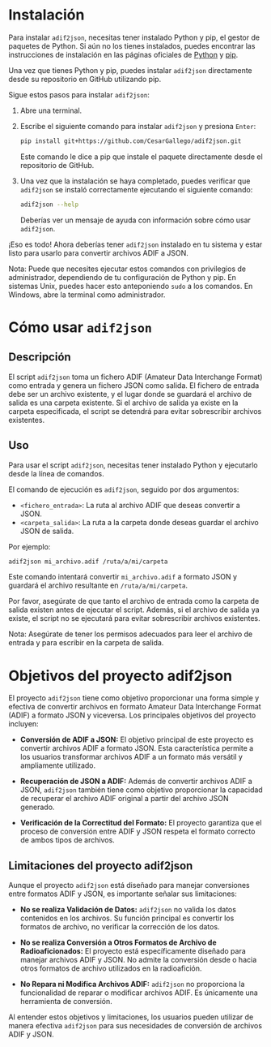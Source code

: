 # Instalación

Para instalar `adif2json`, necesitas tener instalado Python y pip, el gestor de paquetes de Python. Si aún no los tienes instalados, puedes encontrar las instrucciones de instalación en las páginas oficiales de [Python](https://www.python.org/) y [pip](https://pip.pypa.io/en/stable/installing/).

Una vez que tienes Python y pip, puedes instalar `adif2json` directamente desde su repositorio en GitHub utilizando pip.

Sigue estos pasos para instalar `adif2json`:

1. Abre una terminal.

2. Escribe el siguiente comando para instalar `adif2json` y presiona `Enter`:

    ```bash
    pip install git+https://github.com/CesarGallego/adif2json.git
    ```

    Este comando le dice a pip que instale el paquete directamente desde el repositorio de GitHub.

3. Una vez que la instalación se haya completado, puedes verificar que `adif2json` se instaló correctamente ejecutando el siguiente comando:

    ```bash
    adif2json --help
    ```

    Deberías ver un mensaje de ayuda con información sobre cómo usar `adif2json`.

¡Eso es todo! Ahora deberías tener `adif2json` instalado en tu sistema y estar listo para usarlo para convertir archivos ADIF a JSON.

Nota: Puede que necesites ejecutar estos comandos con privilegios de administrador, dependiendo de tu configuración de Python y pip. En sistemas Unix, puedes hacer esto anteponiendo `sudo` a los comandos. En Windows, abre la terminal como administrador.

# Cómo usar `adif2json`

## Descripción

El script `adif2json` toma un fichero ADIF (Amateur Data Interchange Format) como entrada y genera un fichero JSON como salida. El fichero de entrada debe ser un archivo existente, y el lugar donde se guardará el archivo de salida es una carpeta existente. Si el archivo de salida ya existe en la carpeta especificada, el script se detendrá para evitar sobrescribir archivos existentes.

## Uso

Para usar el script `adif2json`, necesitas tener instalado Python y ejecutarlo desde la línea de comandos.

El comando de ejecución es `adif2json`, seguido por dos argumentos:

- `<fichero_entrada>`: La ruta al archivo ADIF que deseas convertir a JSON.
- `<carpeta_salida>`: La ruta a la carpeta donde deseas guardar el archivo JSON de salida.

Por ejemplo:

```bash
adif2json mi_archivo.adif /ruta/a/mi/carpeta
```

Este comando intentará convertir `mi_archivo.adif` a formato JSON y guardará el archivo resultante en `/ruta/a/mi/carpeta`.

Por favor, asegúrate de que tanto el archivo de entrada como la carpeta de salida existen antes de ejecutar el script. Además, si el archivo de salida ya existe, el script no se ejecutará para evitar sobrescribir archivos existentes.

Nota: Asegúrate de tener los permisos adecuados para leer el archivo de entrada y para escribir en la carpeta de salida.

# Objetivos del proyecto adif2json

El proyecto `adif2json` tiene como objetivo proporcionar una forma simple y efectiva de convertir archivos en formato Amateur Data Interchange Format (ADIF) a formato JSON y viceversa. Los principales objetivos del proyecto incluyen:

- **Conversión de ADIF a JSON:** El objetivo principal de este proyecto es convertir archivos ADIF a formato JSON. Esta característica permite a los usuarios transformar archivos ADIF a un formato más versátil y ampliamente utilizado.

- **Recuperación de JSON a ADIF:** Además de convertir archivos ADIF a JSON, `adif2json` también tiene como objetivo proporcionar la capacidad de recuperar el archivo ADIF original a partir del archivo JSON generado.

- **Verificación de la Correctitud del Formato:** El proyecto garantiza que el proceso de conversión entre ADIF y JSON respeta el formato correcto de ambos tipos de archivos.

## Limitaciones del proyecto adif2json

Aunque el proyecto `adif2json` está diseñado para manejar conversiones entre formatos ADIF y JSON, es importante señalar sus limitaciones:

- **No se realiza Validación de Datos:** `adif2json` no valida los datos contenidos en los archivos. Su función principal es convertir los formatos de archivo, no verificar la corrección de los datos.

- **No se realiza Conversión a Otros Formatos de Archivo de Radioaficionados:** El proyecto está específicamente diseñado para manejar archivos ADIF y JSON. No admite la conversión desde o hacia otros formatos de archivo utilizados en la radioafición.

- **No Repara ni Modifica Archivos ADIF:** `adif2json` no proporciona la funcionalidad de reparar o modificar archivos ADIF. Es únicamente una herramienta de conversión.

Al entender estos objetivos y limitaciones, los usuarios pueden utilizar de manera efectiva `adif2json` para sus necesidades de conversión de archivos ADIF y JSON.
